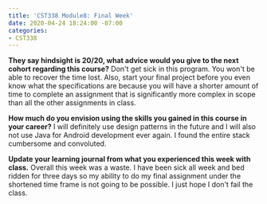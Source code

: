 ```yaml
---
title: 'CST338 Module8: Final Week'
date: 2020-04-24 18:24:00 -07:00
categories:
- CST338
---
```


**They say hindsight is 20/20, what advice would you give to the next cohort regarding this course?**
Don't get sick in this program. You won't be able to recover the time lost. Also, start your final project before you even know what the specifications are because you will have a shorter amount of time to complete an assignment that is significantly more complex in scope than all the other assignments in class.

**How much do you envision using the skills you gained in this course in your career?**
I will definitely use design patterns in the future and I will also not use Java for Android development ever again. I found the entire stack cumbersome and convoluted. 

**Update your learning journal from what you experienced this week with class.**
Overall this week was a waste. I have been sick all week and bed ridden for three days so my ability to do my final assignment under the shortened time frame is not going to be possible. I just hope I don't fail the class.